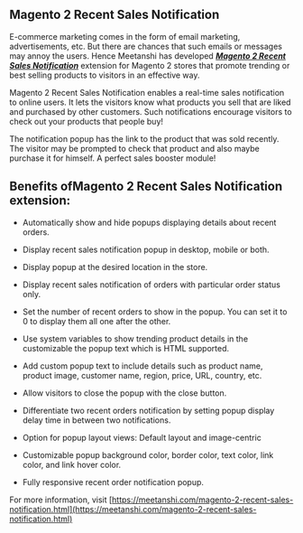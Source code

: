 ## Magento 2 Recent Sales Notification

E-commerce marketing comes in the form of email marketing, advertisements, etc. But there are chances that such emails or messages may annoy the users. Hence Meetanshi has developed ***[Magento 2 Recent Sales Notification](https://meetanshi.com/magento-2-recent-sales-notification.html)*** extension for Magento 2 stores that promote trending or best selling products to visitors in an effective way.


Magento 2 Recent Sales Notification enables a real-time sales notification to online users. It lets the visitors know what products you sell that are liked and purchased by other customers. Such notifications encourage visitors to check out your products that people buy!

The notification popup has the link to the product that was sold recently. The visitor may be prompted to check that product and also maybe purchase it for himself. A perfect sales booster module!

## Benefits ofMagento 2 Recent Sales Notification extension:

* Automatically show and hide popups displaying details about recent orders.

* Display recent sales notification popup in desktop, mobile or both.

* Display popup at the desired location in the store.

* Display recent sales notification of orders with particular order status only.

* Set the number of recent orders to show in the popup. You can set it to 0 to display them all one after the other.

* Use system variables to show trending product details in the customizable the popup text which is HTML supported.

* Add custom popup text to include details such as product name, product image, customer name, region, price, URL, country, etc.

* Allow visitors to close the popup with the close button.

* Differentiate two recent orders notification by setting popup display delay time in between two notifications.

* Option for popup layout views: Default layout and image-centric

* Customizable popup background color, border color, text color, link color, and link hover color.

* Fully responsive recent order notification popup.

For more information, visit [https://meetanshi.com/magento-2-recent-sales-notification.html](https://meetanshi.com/magento-2-recent-sales-notification.html)


